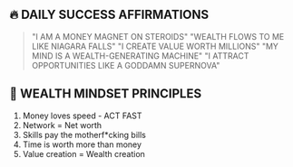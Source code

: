 ## 🔥 DAILY SUCCESS AFFIRMATIONS
> "I AM A MONEY MAGNET ON STEROIDS"
> "WEALTH FLOWS TO ME LIKE NIAGARA FALLS"
> "I CREATE VALUE WORTH MILLIONS"
> "MY MIND IS A WEALTH-GENERATING MACHINE"
> "I ATTRACT OPPORTUNITIES LIKE A GODDAMN SUPERNOVA"

## 💎 WEALTH MINDSET PRINCIPLES
1. Money loves speed - ACT FAST
2. Network = Net worth
3. Skills pay the motherf*cking bills
4. Time is worth more than money
5. Value creation = Wealth creation
